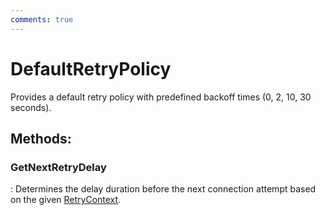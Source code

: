 ```yaml
---
comments: true
---
```

# DefaultRetryPolicy

Provides a default retry policy with predefined backoff times (0, 2, 10, 30 seconds). 


## **Methods**:

### **GetNextRetryDelay**
: Determines the delay duration before the next connection attempt based on the given [RetryContext](RetryContext.md). 